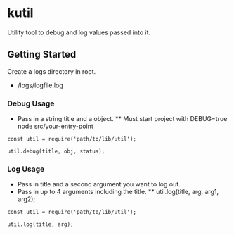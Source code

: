 # kutil
Utility tool to debug and log values passed into it.

## Getting Started
Create a logs directory in root.
* /logs/logfile.log



### Debug Usage
* Pass in a string title and a object.
** Must start project with DEBUG=true node src/your-entry-point
```
const util = require('path/to/lib/util');

util.debug(title, obj, status);
```

### Log Usage
* Pass in title and a second argument you want to log out.
* Pass in up to 4 arguments including the title.
** util.log(title, arg, arg1, arg2);
```
const util = require('path/to/lib/util');

util.log(title, arg);
```
